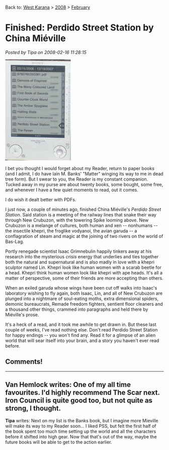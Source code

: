 Back to: [West Karana](/posts/westkarana.md) > [2008](/posts/2008/westkarana.md) > [February](./westkarana.md)
# Finished: Perdido Street Station by China Miéville

*Posted by Tipa on 2008-02-16 11:28:15*

![stp60957.JPG](../../../uploads/2008/02/stp60957.JPG)

I bet you thought I would forget about my Reader, return to paper books (and I admit, I do have Iain M. Banks' "Matter" winging its way to me in dead tree form). But I swear to you, the Reader is my constant companion. Tucked away in my purse are about twenty books, some bought, some free, and whenever I have a few quiet moments to read, out it comes.

I do wish it dealt better with PDFs.

I just now, a couple of minutes ago, finished China Miéville's *Perdido Street Station*. Said station is a meeting of the railway lines that snake their way through New Crubuzon, with the towering Spike looming above. New Crubuzon is a melange of cultures, both human and xen -- nonhumans -- the insectile khepri, the froglike vodyanoi, the avian garuda -- a conflagration of steam and magic at the joining of two rivers on the world of Bas-Lag.

Portly renegade scientist Isaac Grimnebulin happily tinkers away at his research into the mysterious *crisis* energy that underlies and ties together both the natural and supernatural and is also madly in love with a khepri sculptor named Lin. Khepri look like human women with a scarab beetle for a head. Khepri think human women look like khepri with ape heads. It's all a matter of perspective, some of their friends are more accepting than others.

When an exiled garuda whose wings have been cut off walks into Isaac's laboratory wishing to fly again, both Isaac, Lin, and all of New Crubuzon are plunged into a nightmare of soul-eating moths, extra dimensional spiders, demonic bureaucrats, Remade freedom fighters, sentient floor cleaners and a thousand other things, crammed into paragraphs and held there by Miéville's prose.

It's a heck of a read, and it took me awhile to get drawn in. But these last couple of weeks, I've read nothing else. Don't read Perdido Street Station for happy endings -- you won't find any. Read it for a glimpse of an alien world that will sear itself into your brain, and a story you haven't ever read before.

## Comments!
---
**Van Hemlock** writes: One of my all time favourites. I'd highly recommend The Scar next. Iron Council is quite good too, but not quite as strong, I thought.
---
**Tipa** writes: Next on my list is the Banks book, but I imagine more Mieville will make its way to my Reader soon... I liked PSS, but felt the first half of the book spent too much time setting up the world and all the characters before it shifted into high gear. Now that that's out of the way, maybe the future books will be able to get to the action earlier.

